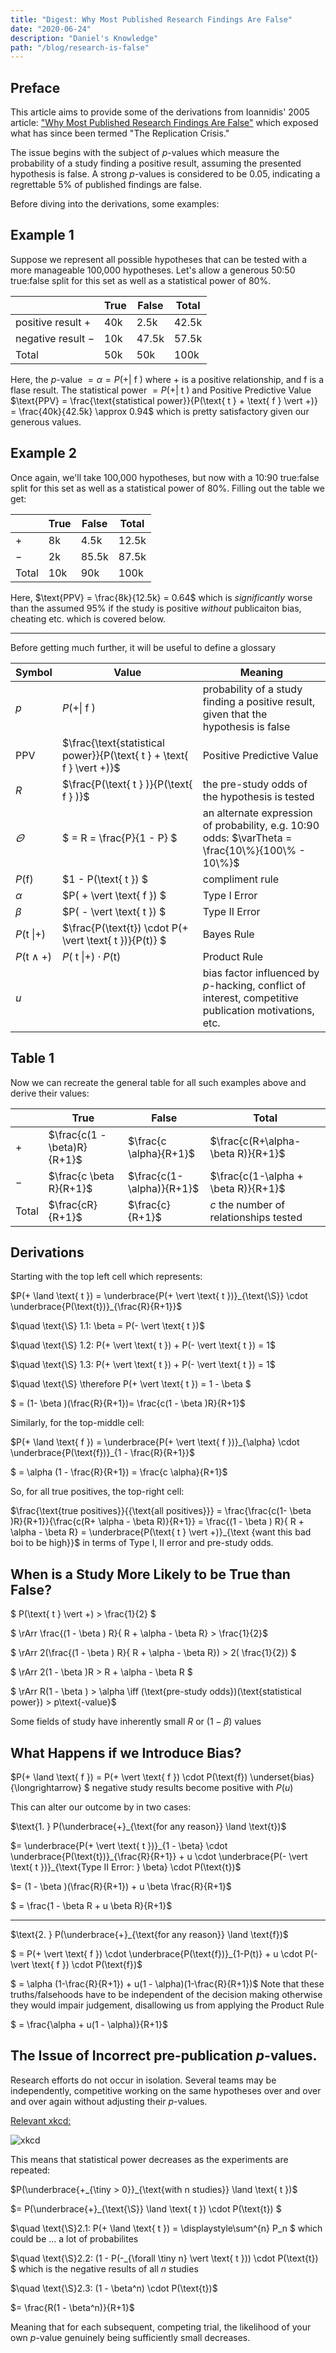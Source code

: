 ```yaml
---
title: "Digest: Why Most Published Research Findings Are False"
date: "2020-06-24"
description: "Daniel's Knowledge"
path: "/blog/research-is-false"
---
```


## Preface
This article aims to provide some of the derivations from Ioannidis' 2005 article: ["Why Most Published Research Findings Are False"](https://journals.plos.org/plosmedicine/article?id=10.1371/journal.pmed.0020124) which exposed what has since been termed "The Replication Crisis."

The issue begins with the subject of $p$-values which measure the probability of a study finding a positive result, assuming the presented hypothesis is false.  A strong $p$-values is considered to be $0.05$, indicating a regrettable 5% of published findings are false.

Before diving into the derivations, some examples:

## Example 1
Suppose we represent all possible hypotheses that can be tested with a more manageable 100,000 hypotheses.  Let's allow a generous 50:50 true:false split for this set as well as a statistical power of 80%.

|                     | True | False | Total |
|---------------------|------|-------|-------|
| positive result $+$ | 40k  | 2.5k  | 42.5k |
| negative result $-$ | 10k  | 47.5k | 57.5k |
| Total               | 50k  | 50k   | 100k  | 

Here, the $p$-value $= \alpha = P(+ \vert \text{ f })$ where $+$ is a positive relationship, and $\text{f}$ is a flase result. The statistical power $= P(+ \vert \text{ t })$ and Positive Predictive Value $\text{PPV} = \frac{\text{statistical power}}{P(\text{ t } + \text{ f } \vert +)} = \frac{40k}{42.5k} \approx 0.94$ which is pretty satisfactory given our generous values.

## Example 2
Once again, we'll take 100,000 hypotheses, but now with a 10:90 true:false split for this set as well as a statistical power of 80%.  Filling out the table we get:

|       | True | False | Total |
|-------|------|-------|-------|
| $+$   | 8k   | 4.5k  | 12.5k |
| $-$   | 2k   | 85.5k | 87.5k |
| Total | 10k  | 90k   | 100k  | 

Here, $\text{PPV} = \frac{8k}{12.5k} = 0.64$ which is _significantly_ worse than the assumed 95% if the study is positive _without_ publicaiton bias, cheating etc. which is covered below.

--- 

Before getting much further, it will be useful to define a glossary

| Symbol | Value | Meaning |
|--------|-------|---------|
| $p$ | $P(+ \vert \text{ f })$ | probability of a study finding a positive result, given that the hypothesis is false |
| $\text{PPV}$ |  $\frac{\text{statistical power}}{P(\text{ t } + \text{ f } \vert +)}$  | Positive Predictive Value |
| $R$ | $\frac{P(\text{ t } )}{P(\text{ f } )}$ | the pre-study odds of the hypothesis is tested|
| $\varTheta$ |  $ = R = \frac{P}{1 - P} $ |  an alternate expression of probability, e.g. 10:90 odds: $\varTheta = \frac{10\%}{100\% - 10\%}$ |
| $P(\text{f})$ |  $1 - P(\text{ t }) $ | compliment rule |
| $\alpha$ |  $P( + \vert \text{ f }) $ | Type I Error |
| $\beta$ |  $P( - \vert \text{ t }) $ | Type II Error |
| $P(\text{t } \vert +)$ |  $\frac{P(\text{t}) \cdot P(+ \vert \text{ t })}{P(t)} $ | Bayes Rule |
| $P(\text{t} \land +)$ |  $P(\text{ t } \vert +) \cdot P(\text{t})$ | Product Rule |
| $u$ | | bias factor influenced by $p$-hacking, conflict of interest, competitive publication motivations, etc.|

## Table 1 
Now we can recreate the general table for all such examples above and derive their values:

|       | True | False | Total |
|-------|------|-------|-------|
| $+$   | $\frac{c(1 - \beta)R}{R+1}$ | $\frac{c \alpha}{R+1}$  | $\frac{c(R+\alpha-\beta R)}{R+1}$ |
| $-$   | $\frac{c \beta R}{R+1}$ | $\frac{c(1-\alpha)}{R+1}$ | $\frac{c(1-\alpha + \beta R)}{R+1}$ |
| Total | $\frac{cR}{R+1}$ | $\frac{c}{R+1}$   | $c$ the number of relationships tested  | 

## Derivations
Starting with the top left cell which represents: 

$P(+ \land \text{ t }) = \underbrace{P(+ \vert \text{ t })}_{\text{\S}} \cdot \underbrace{P(\text{t})}_{\frac{R}{R+1}}$


$\quad \text{\S} 1.1:  \beta = P(- \vert \text{ t })$

$\quad \text{\S} 1.2: P(+ \vert \text{ t }) + P(- \vert \text{ t }) = 1$

$\quad \text{\S} 1.3: P(+ \vert \text{ t }) + P(- \vert \text{ t }) = 1$

$\quad \text{\S} \therefore P(+ \vert \text{ t }) = 1 - \beta $

$ = (1- \beta )(\frac{R}{R+1})= \frac{c(1 - \beta )R}{R+1}$

Similarly, for the top-middle cell: 

$P(+ \land \text{ f }) = \underbrace{P(+ \vert \text{ f })}_{\alpha} \cdot \underbrace{P(\text{f})}_{1 - \frac{R}{R+1}}$

$ = \alpha (1 - \frac{R}{R+1}) = \frac{c \alpha}{R+1}$

So, for all true positives, the top-right cell:

$\frac{\text{true positives}}{{\text{all positives}}} = \frac{\frac{c(1- \beta )R}{R+1}}{\frac{c(R+ \alpha - \beta R)}{R+1}} = \frac{(1 - \beta ) R}{ R + \alpha - \beta R} = \underbrace{P(\text{ t } \vert +)}_{\text {want this bad boi to be high}}$ in terms of Type I, II error and pre-study odds.

## When is a Study More Likely to be True than False?

$ P(\text{ t } \vert +) > \frac{1}{2} $

$ \rArr \frac{(1 - \beta ) R}{ R + \alpha - \beta R}  > \frac{1}{2}$

$ \rArr 2(\frac{(1 - \beta ) R}{ R + \alpha - \beta R})  > 2( \frac{1}{2}) $

$ \rArr 2(1 - \beta )R > R + \alpha - \beta R $

$ \rArr R(1 - \beta ) > \alpha \iff (\text{pre-study odds})(\text{statistical power}) > p\text{-value}$ 

Some fields of study have inherently small $R$ or $(1 - \beta)$ values

## What Happens if we Introduce Bias?
$P(+ \land \text{ f }) = P(+ \vert \text{ f }) \cdot P(\text{f}) \underset{bias}{\longrightarrow} $ negative study results become positive with $P(u)$

This can alter our outcome by in two cases: 

$\text{1. } P(\underbrace{+}_{\text{for any reason}} \land \text{t})$

$= \underbrace{P(+ \vert \text{ t })}_{1 - \beta} \cdot \underbrace{P(\text{t})}_{\frac{R}{R+1}} + u \cdot \underbrace{P(- \vert \text{ t })}_{\text{Type II Error: } \beta} \cdot P(\text{t})$

$= (1 - \beta )(\frac{R}{R+1}) + u \beta \frac{R}{R+1}$

$ = \frac{1 - \beta R + u \beta R}{R+1}$

---

$\text{2. }  P(\underbrace{+}_{\text{for any reason}} \land \text{f})$

$ = P(+ \vert \text{ f }) \cdot \underbrace{P(\text{f})}_{1-P(t)} + u \cdot P(- \vert \text{ f }) \cdot P(\text{f})$

$ = \alpha (1-\frac{R}{R+1}) + u(1 - \alpha)(1-\frac{R}{R+1})$ Note that these truths/falsehoods have to be independent of the decision making otherwise they would impair judgement, disallowing us from applying the Product Rule

$ = \frac{\alpha + u(1 - \alpha)}{R+1}$

## The Issue of Incorrect pre-publication $p$-values.

Research efforts do not occur in isolation.  Several teams may be independently, competitive working on the same hypotheses over and over and over again without adjusting their $p$-values.

[Relevant xkcd:](https://xkcd.com/882/)

![xkcd](https://imgs.xkcd.com/comics/significant.png)

This means that statistical power decreases as the experiments are repeated:

$P(\underbrace{+_{\tiny > 0}}_{\text{with n studies}} \land \text{ t })$

$= P(\underbrace{+}_{\text{\S}} \land \text{ t }) \cdot P(\text{t}) $ 

$\quad \text{\S}2.1: P(+ \land \text{ t }) = \displaystyle\sum^{n} P_n $ which could be ... a lot of probabilites

$\quad \text{\S}2.2:  (1 - P(-_{\forall \tiny n} \vert \text{ t })) \cdot P(\text{t}) $ which is the negative results of all $n$ studies

$\quad \text{\S}2.3: (1 - \beta^n) \cdot P(\text{t})$

$= \frac{R(1 - \beta^n)}{R+1}$ 

Meaning that for each subsequent, competing trial, the likelihood of your own $p$-value genuinely being sufficiently small decreases.

